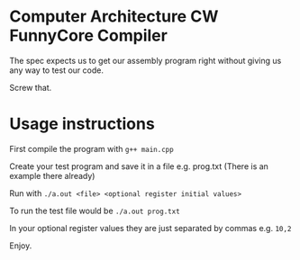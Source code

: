 # Computer Architecture CW FunnyCore Compiler

The spec expects us to get our assembly program right without giving us any
way to test our code.

Screw that.

# Usage instructions

First compile the program with `g++ main.cpp`

Create your test program and save it in a file e.g. prog.txt (There is an example there already)

Run with `./a.out <file> <optional register initial values>`

To run the test file would be `./a.out prog.txt`

In your optional register values they are just separated by commas e.g. `10,2` 

Enjoy.